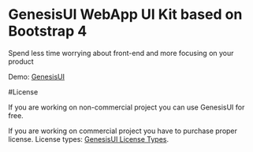 # GenesisUI WebApp UI Kit based on Bootstrap 4

Spend less time worrying about front-end and more focusing on your product

Demo: <a href="http://GenesisUI.com?ref=github">GenesisUI</a>

#License

If you are working on non-commercial project you can use GenesisUI for free. 

If you are working on commercial project you have to purchase proper license. License types: <a href="https://genesisui.com/license.html?ref=github">GenesisUI License Types</a>. 
